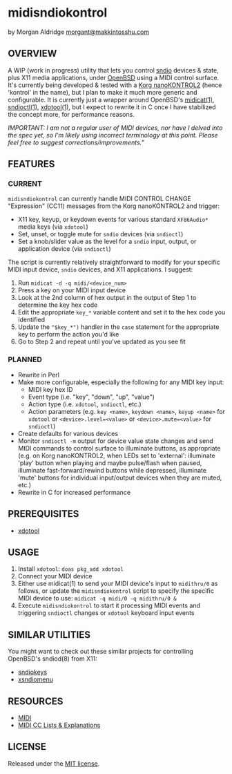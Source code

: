 # midisndiokontrol
by Morgan Aldridge <morgant@makkintosshu.com>

## OVERVIEW

A WIP (work in progress) utility that lets you control [sndio](https://sndio.org/) devices & state, plus X11 media applications, under [OpenBSD](https://www.openbsd.org/) using a MIDI control surface. It's currently being developed & tested with a [Korg nanoKONTROL2](https://www.korg.com/us/products/computergear/nanokontrol2/) (hence 'kontrol' in the name), but I plan to make it much more generic and configurable. It is currently just a wrapper around OpenBSD's [midicat(1)](http://man.openbsd.org/midicat), [sndioctl(1)](http://man.openbsd.org/sndioctl), [xdotool(1)](https://github.com/jordansissel/xdotool), but I expect to rewrite it in C once I have stabilized the concept more, for performance reasons.

*IMPORTANT:* _I am not a regular user of MIDI devices, nor have I delved into the spec yet, so I'm likely using incorrect terminology at this point. Please feel free to suggest corrections/improvements."_

## FEATURES

### CURRENT

`midisndiokontrol` can currently handle MIDI CONTROL CHANGE "Expression" (CC11) messages from the Korg nanoKONTROL2 and trigger:

* X11 key, keyup, or keydown events for various standard `XF86Audio*` media keys (via `xdotool`)
* Set, unset, or toggle mute for `sndio` devices (via `sndioctl`)
* Set a knob/slider value as the level for a `sndio` input, output, or application device (via `sndioctl`)

The script is currently relatively straightforward to modify for your specific MIDI input device, `sndio` devices, and X11 applications. I suggest:

1. Run `midicat -d -q midi/<device_num>`
2. Press a key on your MIDI input device
3. Look at the 2nd column of hex output in the output of Step 1 to determine the key hex code
4. Edit the appropriate `key_*` variable content and set it to the hex code you identified
5. Update the `"$key_*")` handler in the `case` statement for the appropriate key to perform the action you'd like
6. Go to Step 2 and repeat until you've updated as you see fit

### PLANNED

* Rewrite in Perl
* Make more configurable, especially the following for any MIDI key input:
    * MIDI key hex ID
    * Event type (i.e. "key", "down", "up", "value")
    * Action type (i.e. `xdotool`, `sndioctl`, etc.)
    * Action parameters (e.g. `key <name>`, `keydown <name>`, `keyup <name>` for `xdotool` or `<device>.level=<value>` or `<device>.mute=<value>` for `sndioctl`)
* Create defaults for various devices
* Monitor `sndioctl -m` output for device value state changes and send MIDI commands to control surface to illuminate buttons, as appropriate (e.g. on Korg nanoKONTROL2, when LEDs set to 'external': illuminate 'play' button when playing and maybe pulse/flash when paused, illuminate fast-forward/rewind buttons while depressed, illuminate 'mute' buttons for individual input/output devices when they are muted, etc.)
* Rewrite in C for increased performance

## PREREQUISITES

* [xdotool](https://github.com/jordansissel/xdotool)

## USAGE

1. Install `xdotool`:
    `doas pkg_add xdotool`
2. Connect your MIDI device
3. Either use midicat(1) to send your MIDI device's input to `midithru/0` as follows, or update the `midisndiokontrol` script to specify the specific MIDI device to use:
    `midicat -q midi/0 -q midithru/0 &`
4. Execute `midisndiokontrol` to start it processing MIDI events and triggering `sndioctl` changes or `xdotool` keyboard input events

## SIMILAR UTILITIES

You might want to check out these similar projects for controlling OpenBSD's sndiod(8) from X11:

* [sndiokeys](https://github.com/ratchov/sndiokeys)
* [xsndiomenu](https://github.com/morgant/xsndiomenu)

## RESOURCES

* [MIDI](https://en.wikipedia.org/w/index.php?title=MIDI)
* [MIDI CC Lists & Explanations](https://nickfever.com/music/midi-cc-list)

## LICENSE

Released under the [MIT license](LICENSE).
